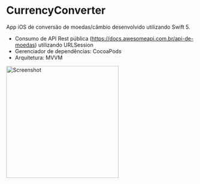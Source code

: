 # CurrencyConverter

App iOS de conversão de moedas/câmbio desenvolvido utilizando Swift 5. 

- Consumo de API Rest pública (https://docs.awesomeapi.com.br/api-de-moedas) utilizando URLSession 
- Gerenciador de dependências: CocoaPods
- Arquitetura: MVVM


<img src="https://github.com/mtsfreitas/CurrencyConverter/assets/21324690/d59507ac-5356-4486-917f-3f76f9881a76" width="300" alt="Screenshot">
